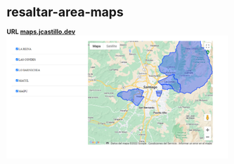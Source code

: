 # resaltar-area-maps
<strong>URL <a href="https://maps.jcastillo.dev" target="_blank">maps.jcastillo.dev</a></strong>
![preview boleta de honorarios](https://github.com/jesuscastillodev/resaltar-area-maps/blob/main/preview.png?raw=true)
